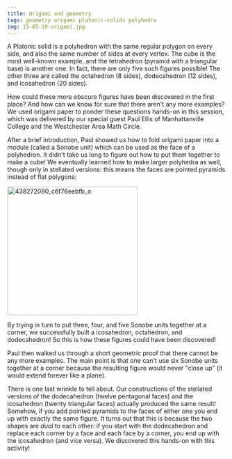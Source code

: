 ```yaml
---
title: Origami and geometry
tags: geometry origami platonic-solids polyhedra
img: 15-05-19-origami.jpg
---
```


A Platonic solid is a polyhedron with the same regular polygon on every side, and also the same number of sides at every vertex. The cube is the most well-known example, and the tetrahedron (pyramid with a triangular base) is another one. In fact, there are only five such figures possible! The other three are called the octahedron (8 sides), dodecahedron (12 sides), and icosahedron (20 sides).

How could these more obscure figures have been discovered in the first place? And how can we know for sure that there aren't any more examples? We used origami paper to ponder these questions hands-on in this session, which was delivered by our special guest Paul Ellis of Manhattanville College and the Westchester Area Math Circle.<!--more-->

<p>After a brief introduction, Paul showed us how to fold origami paper into a module (called a Sonobe unit) which can be used as the face of a polyhedron. It didn't take us long to figure out how to put them together to make a cube! We eventually learned how to make larger polyhedra as well, though only in stellated versions: this means the faces are pointed pyramids instead of flat polygons:</p>
<p><a href="http://boisemathcircles.org/wp-content/uploads/2015/05/438272080_c6f76eebfb_o.jpg"><img src="{{ site.baseurl }}/assets/438272080_c6f76eebfb_o-300x295.jpg" alt="438272080_c6f76eebfb_o" width="300" height="295" class="aligncenter size-medium wp-image-509" /></a></p>
<p>By trying in turn to put three, four, and five Sonobe units together at a corner, we successfully built a icosahedron, octahedron, and dodecahedron! So this is how these figures could have been discovered!</p>
<p>Paul then walked us through a short geometric proof that there cannot be any more examples. The main point is that one can't use six Sonobe units together at a corner because the resulting figure would never "close up" (it would extend forever like a plane).</p>
<p>There is one last wrinkle to tell about. Our constructions of the stellated versions of the dodecahedron (twelve pentagonal faces) and the icosahedron (twenty triangular faces) actually produced the same result! Somehow, if you add pointed pyramids to the faces of either one you end up with exactly the same figure. It turns out that this is because the two shapes are <em>dual</em> to each other: if you start with the dodecahedron and replace each corner by a face and each face by a corner, you end up with the icosahedron (and vice versa). We discovered this hands-on with this activity!</p>
